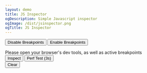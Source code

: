 ```yaml
--- 
layout: demo
title: JS Inspector
ogDescription: Simple Javascript inspector
ogImage: /dist/jsinspector.png
ogTitle: JS Inspector
---
```


<link rel="stylesheet" href="/dist/jsinspector.css">

<div id="jsinspectorApp">
  <div id="editors">
    <div class="editorTabs tabs"></div>
  </div>
  <div class="toolbar">
    <div class="toobarItem toolbarBreakpoint">
      <button class="toolbarBreakpointBtn toDisable secondary">Disable Breakpoints</button>
      <button class="toolbarBreakpointBtn toEnable secondary">Enable Breakpoints</button>
    </div>
  </div>
  <div class="toolbox">
    <ul class="toolboxBreakpointLines"></ul>
  </div>
  <div class="description">
    <span>Please open your browser's dev tools, as well as active breakpoints</span>
  </div>
  <div class="mainInteraction">
    <button id="inspectBtn" class="primary">Inspect</button>
    <button id="perfBtn" class="primary">Perf Test (3s)</button>
  </div>
  <div id="console" class="description">
    <div class="toolBar">
      <button class="secondary toClear">Clear</button>
      <div class="editorTabs tabs"></div>
    </div>
    <div class="content"></div>
  </div>
</div>

<script type="text/javascript" src="https://cdnjs.cloudflare.com/ajax/libs/ace/1.2.6/ace.js"></script>
<script type="text/javascript" src="/dist/jsinspector.js"></script>